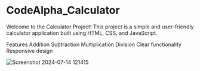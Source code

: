 # CodeAlpha_Calculator

Welcome to the Calculator Project! This project is a simple and user-friendly calculator application built using HTML, CSS, and JavaScript.

Features
Addition
Subtraction
Multiplication
Division
Clear functionality
Responsive design

![Screenshot 2024-07-14 121415](https://github.com/user-attachments/assets/56953bc4-0cc8-44a5-8a61-2a97a61a65bb)

